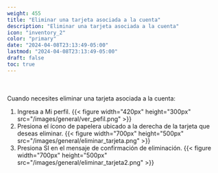 ```yaml
---
weight: 455
title: "Eliminar una tarjeta asociada a la cuenta"
description: "Eliminar una tarjeta asociada a la cuenta"
icon: "inventory_2"
color: "primary"
date: "2024-04-08T23:13:49-05:00"
lastmod: "2024-04-08T23:13:49-05:00"
draft: false
toc: true
---
```

<br></br>
Cuando necesites eliminar una tarjeta asociada a la cuenta:

1. Ingresa a Mi perfil.
{{< figure width="420px" height="300px" src="/images/general/ver_pefil.png" >}}
2. Presiona el ícono de papelera ubicado a la derecha de la tarjeta que deseas eliminar.
{{< figure width="700px" height="500px" src="/images/general/eliminar_tarjeta.png" >}}
3. Presiona SI en el mensaje de confirmación de eliminación.
{{< figure width="700px" height="500px" src="/images/general/eliminar_tarjeta2.png" >}}